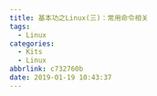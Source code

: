 ```yaml
---
title: 基本功之Linux(三)：常用命令相关
tags:
  - Linux
categories:
  - Kits
  - Linux
abbrlink: c732760b
date: 2019-01-19 10:43:37
---
```

